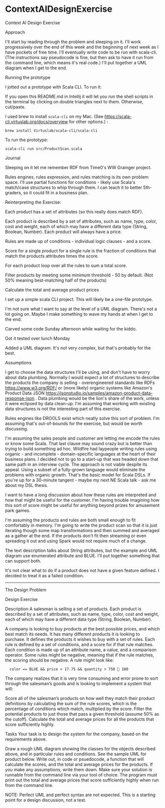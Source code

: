 # ContextAIDesignExercise
Context AI Design Exercise
     

Approach

I'll start by reading through the problem and sleeping on it. I'll work progressively over the end of this week and the beginning of next week as I have pockets of free time. I'll eventually write code to be run with scala-cli. (The instructions say pseudocode is fine, but then ask to have it run from the command line, which means it's real code.)  I'll put together a UML diagram when I get to the end.
         
Running the prototype

I jotted out a prototype with Scala CLI. To run it:

If you open this README.md in Intellij it will let you run the shell scripts in the terminal by clicking on double triangles next to them. Otherwise, cut/paste.

I used brew to install `scala-cli` on my Mac. (See https://scala-cli.virtuslab.org/docs/overview for other options.) :

```shell
brew install Virtuslab/scala-cli/scala-cli
```

To run the prototype:

```shell
scala-cli run src/ProductScan.scala
```


Journal

Sleeping on it let me remember RDF from Time0's WW Grainger project. 

Rules engines, rules expression, and rules matching is its own problem space. I'll use partial functions for conditions - likely use Scala's match/case structures to whip through them. I can teach it to better 5th-graders, so it could fit in a business plan. 
                                      
Reinterpreting the Exercise:

Each product has a set of attributes (so this really does match RDF). 

Each product is described by a set of attributes, such as name, type, color, cost and weight, each of which may have a different data type (String, Boolean, Number). Each product will always have a price.

Rules are made up of conditions - individual logic clauses - and a score. 

Score for a single product for a single rule is the fraction of conditions that match the products attributes times the score.

For each product loop over all the rules to sum a total score. 
  
Filter products by meeting some minimum threshold - 50 by default. (Not 50% meaning best-matching half of the products)

Calculate the total and average product prices

I set up a simple scala CLI project. This will likely be a one-file prototype.

I'm not sure what I want to say at the level of a UML diagram. There's not a lot going on. Maybe I make something to wave my hands at when I get to the end.

Carved some code Sunday afternoon while waiting for the kiddo.

Got it tested over lunch Monday

Added a UML diagram. It's not very complex, but that's probably for the best.


Assumptions 
                                       
I get to choose the data structures I'll be using, and don't have to worry about data plumbing. Normally I would expect a lot of structures to describe the products the company is selling - overengineered standards like RDFs https://www.w3.org/RDF/ or (more likely) organic systems like Amazon's Product Data JSON  https://jsonstudio.io/samples/amazon-product-data-response-json . Data plumbing would be the lion's share of the work, unless it were eclipsed by data clean-up. I'm assuming that working with existing data structures is not the interesting part of this exercise.

Rules engines like DROOLS exist which neatly solve this sort of problem. I'm assuming that's out-of-bounds for the exercise, but would be worth discussing. 

I'm assuming the sales people and customer are letting me encode the rules or know some Scala. That last clause may sound crazy but is better than trying to build something ad hoc. Wildfire had laypeople writing rules using organic - and incomplete - domain-specific languages at the heart of their business plans. I decided not to go to a start-up that was headed down that same path in an interview cycle. The approach is not viable despite its appeal. Using a subset of a fully-grown language would eliminate the problems with organic growth. That's the basic model for Scala DSLs. If you're up for a 30-minute tangent - maybe my next NE Scala talk - ask me about my DSL thesis.  

I want to have a long discussion about how these rules are interpreted and how that might be useful for the customer. I'm having trouble imagining how this sort of score might be useful for anything beyond prizes for amusement park games. 
               
I'm assuming the products and rules are both small enough to fit comfortably in memory. I'm going to write the product scan so that it is just iterating though some map transformations and then summed and averaged as a gather at the end. If the products don't fit then streaming or even spreading it out and using Spark would not require much of a change. 

The text description talks about String attributes, but the example and UML diagram use enumerated attribute and BLUE. I'll put together something that can support both.

It's not clear what to do if a product does not have a given feature defined. I decided to treat it as a failed condition.

---

The Design Problem

Design Exercise

Description
A salesman is selling a set of products. Each product is described by a set of attributes, such as name, type, color, cost and weight, each of which may have a different data type (String, Boolean, Number).

A company is looking to buy products at the best possible prices, and which best match its needs. It has many different products it is looking to purchase. It defines the products it wishes to buy with a set of rules. Each rule is defined by a set of conditions, and a score for if that rule matches. Each condition is made up of an attribute name, a value, and a comparison operator. Some rules might be negative, meaning that if the rule matches, the scoring should be negative. A rule might look like:

      color == BLUE && price < 17.75 && quantity > 750  100

The company realizes that it is very time consuming and error prone to sort through the salesman’s goods and is looking to implement a system that will:

Score all of the salesman’s products on how well they match their product definitions by calculating the sum of the rule scores, which is the percentage of conditions which match, multiplied by the score.
Filter the potential products to just those that pass a given threshold (assume 50% as the cutoff).
Calculate the total and average prices for all the products that score sufficiently highly.

Tasks
Your task is to design the system for the company, based on the requirements above.

Draw a rough UML diagram showing the classes for the objects described above, and in particular rules and conditions. See the sample UML for product below.
Write out, in code or psuedocode, a function that will calculate the scores, and the total and average prices for the products.
If you make any assumptions, write them down.
Make sure your solution is runnable from the command line via your tool of choice.
The program must print out the total and average prices that score sufficiently highly when run from the command line.


NOTE: Perfect UML and perfect syntax are not expected. This is a starting point for a design discussion, not a test.

